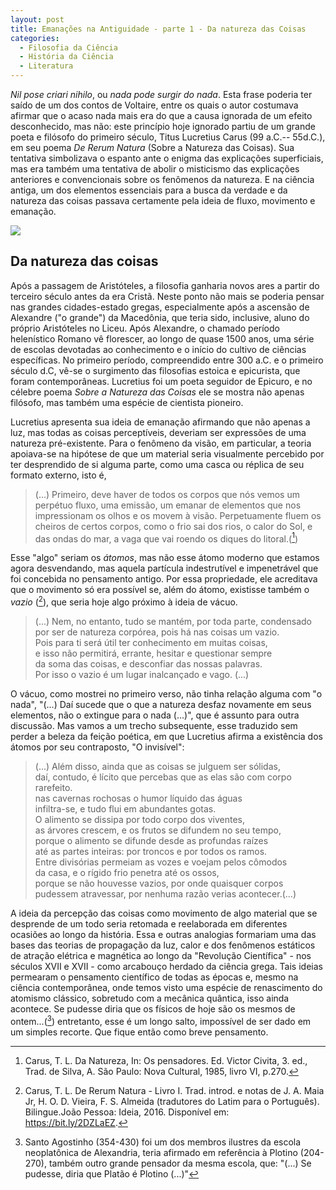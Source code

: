 ```yaml
---
layout: post
title: Emanações na Antiguidade - parte 1 - Da natureza das Coisas
categories:
  - Filosofia da Ciência
  - História da Ciência
  - Literatura
---
```

_Nil pose criari nihilo_, ou _nada pode surgir do nada_. Esta frase poderia ter saído de um dos contos de Voltaire, entre os quais o autor costumava afirmar que o acaso nada mais era do que a causa ignorada de um efeito desconhecido, mas não: este princípio hoje ignorado partiu de um grande poeta e filósofo do primeiro século, Titus Lucretius Carus (99 a.C.--
55d.C.), em seu poema _De Rerum Natura_ (Sobre a Natureza das Coisas). Sua tentativa simbolizava o espanto ante o enigma das explicações superficiais, mas era também uma tentativa de abolir o misticismo das explicações anteriores e convencionais sobre os fenômenos da natureza. E na ciência antiga, um dos elementos essenciais para a busca da verdade e da natureza das coisas passava certamente pela ideia de fluxo, movimento e emanação.

![](https://otelegrafo.com/images/esfera-armilar.png)

## Da natureza das coisas

Após a passagem de Aristóteles, a filosofia ganharia novos ares a partir do terceiro século antes da era Cristã. Neste ponto não mais se poderia pensar nas grandes cidades-estado gregas, especialmente após a ascensão de Alexandre ("o grande") da Macedônia, que teria sido, inclusive, aluno do próprio Aristóteles no Liceu. Após Alexandre, o chamado período helenístico Romano vê florescer, ao longo de quase 1500 anos, uma série de escolas devotadas ao conhecimento e o início do cultivo de ciências específicas. No primeiro período, compreendido entre 300 a.C. e o primeiro século d.C, vê-se o surgimento das filosofias estoica e epicurista, que foram contemporâneas. Lucretius foi um poeta seguidor de Epicuro, e no célebre poema _Sobre a Natureza das Coisas_ ele se mostra não apenas filósofo, mas também uma espécie de cientista pioneiro.

Lucretius apresenta sua ideia de emanação afirmando que não apenas a luz, mas todas as coisas perceptíveis, deveriam ser expressões de uma natureza pré-existente. Para o fenômeno da visão, em particular, a teoria apoiava-se na hipótese de que um material seria visualmente percebido por ter desprendido de si alguma parte, como uma casca ou réplica de seu formato externo, isto é,

> (...) Primeiro, deve haver de todos os corpos que nós vemos um perpétuo fluxo, uma emissão, um emanar de elementos que nos impressionam os olhos e os movem à visão. Perpetuamente fluem os cheiros de certos corpos, como o frio sai dos rios, o calor do Sol, e das ondas do mar, a vaga que vai roendo os diques do litoral.([^1])

[^1]: Carus, T. L. Da Natureza, In: Os pensadores. Ed. Victor Civita, 3. ed., Trad. de Silva, A. São Paulo: Nova Cultural, 1985, livro VI, p.270.

Esse "algo" seriam os _átomos_, mas não esse átomo moderno que estamos agora desvendando, mas aquela partícula indestrutível e impenetrável que foi concebida no pensamento antigo. Por essa propriedade, ele acreditava que o movimento só era possível se, além do átomo, existisse também o _vazio_ ([^2]), que seria hoje algo próximo à ideia de vácuo.

> (...) Nem, no entanto, tudo se mantém, por toda parte, condensado \
  por ser de natureza corpórea, pois há nas coisas um vazio.\
  Pois para ti será útil ter conhecimento em muitas coisas,\
  e isso não permitirá, errante, hesitar e questionar sempre\
  da soma das coisas, e desconfiar das nossas palavras.\
  Por isso o vazio é um lugar inalcançado e vago. (...)

 O vácuo, como mostrei no primeiro verso, não tinha relação alguma com "o nada", "(...) Daí sucede que o que a natureza desfaz novamente em seus elementos, não o extingue para o nada (...)", que é assunto para outra discussão. Mas vamos a um trecho subsequente, esse traduzido sem perder a beleza da feição poética, em que Lucretius afirma a existência dos átomos por seu contraposto, "O invisível":

> (...) Além disso, ainda que as coisas se julguem ser sólidas,\
daí, contudo, é lícito que percebas que as elas são com corpo rarefeito.\
nas cavernas rochosas o humor líquido das águas\
infiltra-se, e tudo flui em abundantes gotas.\
O alimento se dissipa por todo corpo dos viventes,\
as árvores crescem, e os frutos se difundem no seu tempo,\
porque o alimento se difunde desde as profundas raízes\
até as partes inteiras: por troncos e por todos os ramos.\
Entre divisórias permeiam as vozes e voejam pelos cômodos\
da casa, e o rígido frio penetra até os ossos,\
porque se não houvesse vazios, por onde quaisquer corpos\
pudessem atravessar, por nenhuma razão verias acontecer.(...)

[^2]: Carus, T. L. De Rerum Natura - Livro I. Trad. introd. e notas de J. A. Maia Jr, H. O. D. Vieira, F. S. Almeida (tradutores do Latim para o Português). Bilingue.João Pessoa: Ideia, 2016. Disponível em: https://bit.ly/2DZLaEZ.

A ideia da percepção das coisas como movimento de algo material que se desprende de um todo seria retomada e reelaborada em diferentes ocasiões ao longo da história. Essa e outras analogias formariam uma das bases das teorias de propagação da luz, calor e dos fenômenos estáticos de atração elétrica e magnética ao longo da "Revolução Científica" - nos séculos XVII e XVII - como arcabouço herdado da ciência grega. Tais ideias permearam o pensamento científico de todas as épocas e, mesmo na ciência contemporânea, onde temos visto uma espécie de renascimento do atomismo clássico, sobretudo com a mecânica quântica, isso ainda acontece. Se pudesse diria que os físicos de hoje são os mesmos de ontem...([^3]) entretanto, esse é um longo salto, impossível de ser dado em um simples recorte. Que fique então como breve pensamento.

[^3]: Santo Agostinho (354-430) foi um dos membros ilustres da escola neoplatônica de Alexandria, teria afirmado em referência à Plotino (204-270), também outro grande pensador da mesma escola, que: "(...) Se pudesse, diria que Platão é Plotino (...)"
